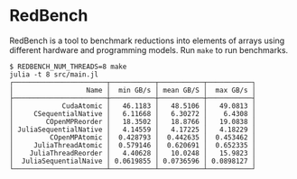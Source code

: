 # RedBench

RedBench is a tool to benchmark reductions into elements of arrays using different hardware and programming models. Run ``make`` to run benchmarks.

```
$ REDBENCH_NUM_THREADS=8 make
julia -t 8 src/main.jl
┌───────────────────────┬───────────┬───────────┬───────────┐
│                  Name │  min GB/s │ mean GB/S │  max GB/s │
├───────────────────────┼───────────┼───────────┼───────────┤
│            CudaAtomic │   46.1183 │   48.5106 │   49.0813 │
│     CSequentialNative │   6.11668 │   6.30272 │    6.4308 │
│        COpenMPReorder │   18.3502 │   18.8766 │   19.0838 │
│ JuliaSequentialNative │   4.14559 │   4.17225 │   4.18229 │
│         COpenMPAtomic │  0.428793 │  0.442635 │  0.453462 │
│     JuliaThreadAtomic │  0.579146 │  0.620691 │  0.652335 │
│    JuliaThreadReorder │   4.40628 │   10.0248 │   15.9823 │
│  JuliaSequentialNaive │ 0.0619855 │ 0.0736596 │ 0.0898127 │
└───────────────────────┴───────────┴───────────┴───────────┘
```
